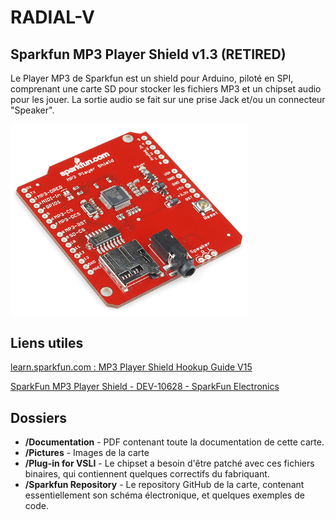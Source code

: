 # RADIAL-V

## Sparkfun MP3 Player Shield v1.3 (RETIRED)

Le Player MP3 de Sparkfun est un shield pour Arduino, piloté en SPI, comprenant une carte SD pour stocker les fichiers MP3 et un chipset audio pour les jouer. La sortie audio se fait sur une prise Jack et/ou un connecteur "Speaker".

<img src="MP3player.jpg" alt="MP3player" style="zoom:66%;" />

## Liens utiles

[learn.sparkfun.com : MP3 Player Shield Hookup Guide V15](https://learn.sparkfun.com/tutorials/mp3-player-shield-hookup-guide-v15)

[SparkFun MP3 Player Shield - DEV-10628 - SparkFun Electronics](https://www.sparkfun.com/products/retired/10628)

## Dossiers

* **/Documentation** - PDF contenant toute la documentation de cette carte.
* **/Pictures** - Images de la carte
* **/Plug-in for VSLI** - Le chipset a besoin d'être patché avec ces fichiers binaires, qui contiennent quelques correctifs du fabriquant.
* **/Sparkfun Repository** - Le repository GitHub de la carte, contenant essentiellement son schéma électronique, et quelques exemples de code.
